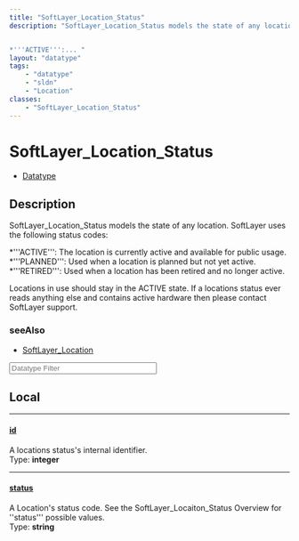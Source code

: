 ```yaml
---
title: "SoftLayer_Location_Status"
description: "SoftLayer_Location_Status models the state of any location. SoftLayer uses the following status codes: 


*'''ACTIVE''':... "
layout: "datatype"
tags:
    - "datatype"
    - "sldn"
    - "Location"
classes:
    - "SoftLayer_Location_Status"
---
```


# SoftLayer_Location_Status
<div id='service-datatype'>
    <ul id='sldn-reference-tabs'>
        <li id='datatype'> <a href='/reference/datatypes/SoftLayer_Location_Status' >Datatype</a></li>
    </ul>
</div>

## Description 
SoftLayer_Location_Status models the state of any location. SoftLayer uses the following status codes: 


*'''ACTIVE''': The location is currently active and available for public usage.
*'''PLANNED''': Used when a location is planned but not yet active.
*'''RETIRED''': Used when a location has been retired and no longer active.


Locations in use should stay in the ACTIVE state. If a locations status ever reads anything else and contains active hardware then please contact SoftLayer support. 



### seeAlso

* [SoftLayer_Location](/reference/datatypes/SoftLayer_Location )




<!-- Filer BEGIN -->
<div class="view-filters">
        <div class="clearfix">
            <div class="search-input-box">
                <input placeholder="Datatype Filter" onkeyup="titleSearch(inputId='prop-input', divId='properties', elementClass='prop-row')" 
                    type="text" id="prop-input" value="" size="30" maxlength="128" class="form-text">
            </div>
        </div>
</div>
<!-- Filer END -->

<div id="properties" class="content">
<div id="localProperties" class="prop-content" >

## Local
<div class="prop-row">

-----
[id]: #id
#### [id]
A locations status's internal identifier.  
<span class="type-label">Type: </span>**integer**


</div>
<div class="prop-row">

-----
[status]: #status
#### [status]
A Location's status code. See the SoftLayer_Locaiton_Status Overview for ''status''' possible values.  
<span class="type-label">Type: </span>**string**


</div>
</div>
<!-- LOCAL PROPERTY END -->

</div>


